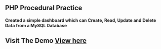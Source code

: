 ## PHP Procedural Practice
#### Created a simple dashboard which can Create, Read, Update and Delete Data from a MySQL Database
  

## Visit The Demo [View here](https://charles-crud-app.rf.gd)